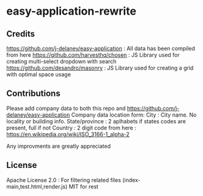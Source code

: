 # easy-application-rewrite



Credits
---
https://github.com/j-delaney/easy-application : All data has been compiled from here
https://github.com/harvesthq/chosen : JS Library used for creating multi-select dropdown with search
https://github.com/desandro/masonry : JS Library used for creating a grid with optimal space usage

Contributions
---
Please add company data to both this repo and https://github.com/j-delaney/easy-application
Company data location form:
City : City name. No locality or building info.
State/province : 2 aplhabets if states codes are present, full if not
Country : 2 digit code from here : https://en.wikipedia.org/wiki/ISO_3166-1_alpha-2

Any improvments are greatly appreciated

License
---
Apache License 2.0 : For filtering related files (index-main,test.html,render.js)
MIT for rest

